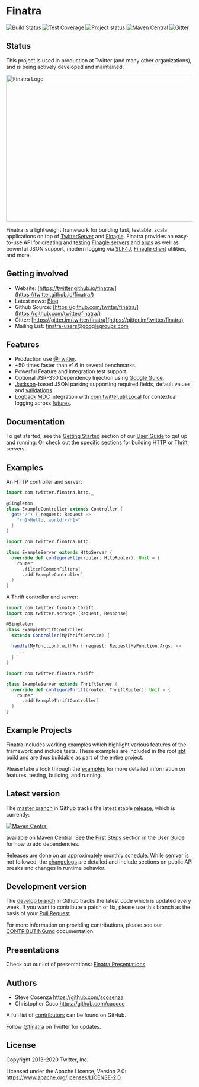 # Finatra

[![Build Status](https://travis-ci.com/twitter/finatra.svg?branch=develop)](https://travis-ci.com/twitter/finatra?branch=develop)
[![Test Coverage](https://codecov.io/github/twitter/finatra/coverage.svg?branch=develop)](https://codecov.io/github/twitter/finatra?branch=develop)
[![Project status](https://img.shields.io/badge/status-active-brightgreen.svg)](#status)
[![Maven Central](https://maven-badges.herokuapp.com/maven-central/com.twitter/finatra-http_2.12/badge.svg)][maven-central]
[![Gitter](https://badges.gitter.im/Join%20Chat.svg)](https://gitter.im/twitter/finatra)

## Status

This project is used in production at Twitter (and many other organizations),
and is being actively developed and maintained.

<img src="./finatra_logo_text.png" title="Finatra Logo" alt="Finatra Logo" height=394 width=679/>

Finatra is a lightweight framework for building fast, testable, scala applications on top of [TwitterServer][twitter-server] and [Finagle][finagle]. Finatra provides an easy-to-use API for creating and [testing](https://twitter.github.io/finatra/user-guide/testing/index.html) [Finagle servers](https://twitter.github.io/finagle/guide/Servers.html) and [apps](https://twitter.github.io/util/docs/#com.twitter.app.App) as well as powerful JSON support, modern logging via [SLF4J][slf4j], [Finagle client](https://twitter.github.io/finagle/guide/Clients.html) utilities, and more.


## Getting involved

* Website: [https://twitter.github.io/finatra/](https://twitter.github.io/finatra/)
* Latest news: [Blog](https://twitter.github.io/finatra/blog/archives/)
* Github Source: [https://github.com/twitter/finatra/](https://github.com/twitter/finatra/)
* Gitter: [https://gitter.im/twitter/finatra](https://gitter.im/twitter/finatra)
* Mailing List: [finatra-users@googlegroups.com](https://groups.google.com/forum/#!forum/finatra-users)


## Features

* Production use [@Twitter](https://twitter.com/).
* ~50 times faster than v1.6 in several benchmarks.
* Powerful Feature and Integration test support.
* Optional JSR-330 Dependency Injection using [Google Guice][guice].
* [Jackson][jackson]-based JSON parsing supporting required fields, default values, and [validations](https://twitter.github.io/finatra/user-guide/json/validations.html).
* [Logback][logback] [MDC][mdc] integration with [com.twitter.util.Local][local] for contextual logging across [futures](https://twitter.github.io/util/guide/util-cookbook/futures.html).

## Documentation

To get started, see the [Getting Started](https://twitter.github.io/finatra/user-guide/index.html#getting-started) section of our [User Guide][user-guide] to get up and running. Or check out the specific sections for building [HTTP](https://twitter.github.io/finatra/user-guide/http/server.html) or [Thrift](https://twitter.github.io/finatra/user-guide/thrift/server.html) servers.

## Examples

An HTTP controller and server:

```scala
import com.twitter.finatra.http._

@Singleton
class ExampleController extends Controller {
  get("/") { request: Request =>
    "<h1>Hello, world!</h1>"
  }
}
```

```scala
import com.twitter.finatra.http._

class ExampleServer extends HttpServer {
  override def configureHttp(router: HttpRouter): Unit = {
    router
      .filter[CommonFilters]
      .add[ExampleController]
  }
}
```

A Thrift controller and server:

```scala
import com.twitter.finatra.thrift._
import com.twitter.scrooge.{Request, Response}

@Singleton
class ExampleThriftController 
  extends Controller(MyThriftService) {
  
  handle(MyFunction).withFn { request: Request[MyFunction.Args] =>
    ...
  }
}
```

```scala
import com.twitter.finatra.thrift._

class ExampleServer extends ThriftServer {
  override def configureThrift(router: ThriftRouter): Unit = {
    router
      .add[ExampleThriftController]
  }
}
```

## Example Projects

Finatra includes working examples which highlight various features of the framework and include tests. These examples are included in the root [sbt][sbt] build and are thus buildable as part of the entire project.

Please take a look through the [examples](/examples) for more detailed information on features, testing, building, and running.

## Latest version

The [master branch](https://github.com/twitter/finatra/tree/master) in Github tracks the latest stable [release](https://github.com/twitter/finatra/releases), which is currently:

[![Maven Central](https://maven-badges.herokuapp.com/maven-central/com.twitter/finatra-http_2.12/badge.svg)][maven-central]

available on Maven Central. See the [First Steps](https://twitter.github.io/finatra/user-guide/getting-started/basics.html#first-steps) section in the [User Guide][user-guide] for how to add dependencies.

Releases are done on an approximately monthly schedule. While
[semver](https://semver.org/) is not followed, the
[changelogs](CHANGELOG.rst) are detailed and include sections on public API
breaks and changes in runtime behavior.

## Development version

The [develop branch](https://github.com/twitter/finatra/tree/develop) in Github tracks the latest code which is updated every week. If you want to contribute a patch or fix, please use this branch as the basis of your [Pull Request](https://help.github.com/articles/creating-a-pull-request/). 

For more information on providing contributions, please see our [CONTRIBUTING.md](/CONTRIBUTING.md) documentation.

## Presentations

Check out our list of presentations: [Finatra Presentations](https://twitter.github.io/finatra/presentations/).

## Authors

* Steve Cosenza <https://github.com/scosenza>
* Christopher Coco <https://github.com/cacoco>

A full list of [contributors](https://github.com/twitter/finatra/graphs/contributors?type=a) can be found on GitHub.

Follow [@finatra](https://twitter.com/finatra) on Twitter for updates.

## License

Copyright 2013-2020 Twitter, Inc.

Licensed under the Apache License, Version 2.0: https://www.apache.org/licenses/LICENSE-2.0

[twitter-server]: https://github.com/twitter/twitter-server
[finagle]: https://github.com/twitter/finagle
[util-app]: https://github.com/twitter/util/tree/master/util-app
[guice]: https://github.com/google/guice
[jackson]: https://github.com/FasterXML/jackson
[logback]: https://logback.qos.ch/
[slf4j]: https://www.slf4j.org/manual.html
[local]: https://github.com/twitter/util/blob/master/util-core/src/main/scala/com/twitter/util/Local.scala
[mdc]: https://logback.qos.ch/manual/mdc.html
[maven]: https://maven.apache.org/
[maven-central]: https://search.maven.org/#search%7Cga%7C1%7Cg%3A%22com.twitter%22%20AND%20%28a%3A%22finatra-http_2.12%22%20OR%20a%3A%22finatra-thrift_2.12%22%29
[user-guide]: https://twitter.github.io/finatra/user-guide/index.html
[sbt]: https://www.scala-sbt.org/
